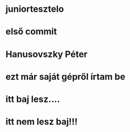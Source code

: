 # juniortesztelo
# első commit
# Hanusovszky Péter
# ezt már saját gépről írtam be
# itt baj lesz....
# itt nem lesz baj!!!
